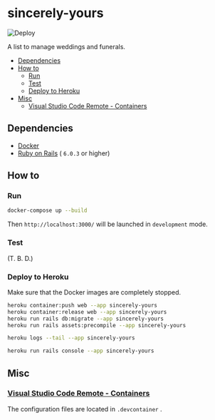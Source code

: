 # sincerely-yours

![Deploy](https://github.com/shin-sforzando/sincerely-yours/workflows/Deploy/badge.svg)

A list to manage weddings and funerals.

- [Dependencies](#dependencies)
- [How to](#how-to)
  - [Run](#run)
  - [Test](#test)
  - [Deploy to Heroku](#deploy-to-heroku)
- [Misc](#misc)
  - [Visual Studio Code Remote - Containers](#visual-studio-code-remote---containers)

## Dependencies

- [Docker](https://www.docker.com)
- [Ruby on Rails](https://rubyonrails.org) ( `6.0.3` or higher)

## How to

### Run

```sh
docker-compose up --build
```

Then `http://localhost:3000/` will be launched in `development` mode.

### Test

(T. B. D.)

### Deploy to Heroku

Make sure that the Docker images are completely stopped.

```sh
heroku container:push web --app sincerely-yours
heroku container:release web --app sincerely-yours
heroku run rails db:migrate --app sincerely-yours
heroku run rails assets:precompile --app sincerely-yours
```

```sh
heroku logs --tail --app sincerely-yours
```

```sh
heroku run rails console --app sincerely-yours
```

## Misc

### [Visual Studio Code Remote - Containers](https://marketplace.visualstudio.com/items?itemName=ms-vscode-remote.remote-containers)

The configuration files are located in `.devcontainer` .
